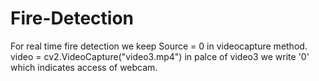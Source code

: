 # Fire-Detection
For real time fire detection we keep Source = 0 in videocapture method.
video = cv2.VideoCapture("video3.mp4") in palce of video3 we write '0' which indicates access of webcam.
